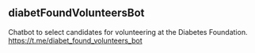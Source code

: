 ## diabetFoundVolunteersBot
Chatbot to select candidates for volunteering at the Diabetes Foundation.
https://t.me/diabet_found_volunteers_bot